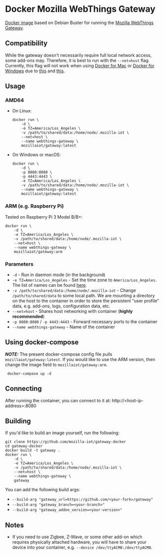 # Docker Mozilla WebThings Gateway

[Docker image](https://github.com/mozilla-iot/gateway-docker) based on Debian Buster for running the [Mozilla WebThings Gateway](https://github.com/mozilla-iot/gateway).

## Compatibility

While the gateway doesn't necessarily require full local network access, some add-ons may. Therefore, it is best to run with the `--net=host` flag. Currently, this flag will not work when using [Docker for Mac](https://docs.docker.com/docker-for-mac/) or [Docker for Windows](https://docs.docker.com/docker-for-windows/) due to [this](https://github.com/docker/for-mac/issues/68) and [this](https://github.com/docker/for-win/issues/543).

## Usage

### AMD64

* On Linux:

    ```shell
    docker run \
        -d \
        -e TZ=America/Los_Angeles \
        -v /path/to/shared/data:/home/node/.mozilla-iot \
        --net=host \
        --name webthings-gateway \
        mozillaiot/gateway:latest
    ```

* On Windows or macOS:

    ```shell
    docker run \
        -d \
        -p 8080:8080 \
        -p 4443:4443 \
        -e TZ=America/Los_Angeles \
        -v /path/to/shared/data:/home/node/.mozilla-iot \
        --name webthings-gateway \
        mozillaiot/gateway:latest
    ```

### ARM (e.g. Raspberry Pi)

Tested on Raspberry Pi 3 Model B/B+:

```shell
docker run \
    -d \
    -e TZ=America/Los_Angeles \
    -v /path/to/shared/data:/home/node/.mozilla-iot \
    --net=host \
    --name webthings-gateway \
    mozillaiot/gateway:arm
```

### Parameters

* `-d` - Run in daemon mode (in the background)
* `-e TZ=America/Los_Angeles` - Set the time zone to `America/Los_Angeles`. The list of names can be found [here](https://en.wikipedia.org/wiki/List_of_tz_database_time_zones#List).
* `-v /path/to/shared/data:/home/node/.mozilla-iot` - Change `/path/to/shared/data` to some local path. We are mounting a directory on the host to the container in order to store the persistent "user profile" data, e.g. add-ons, logs, configuration data, etc.
* `--net=host` - Shares host networking with container (**highly recommended**)
* `-p 8080:8080` / `-p 4443:4443` - Forward necessary ports to the container
* `--name webthings-gateway` - Name of the container

## Using docker-compose

***NOTE:*** The present docker-compose config file pulls `mozillaiot/gateway:latest`. If you would like to use the ARM version, then change the image field to `mozillaiot/gateway:arm`.

``` docker-compose up -d```

## Connecting

After running the container, you can connect to it at:
http://&lt;host-ip-address&gt;:8080

## Building

If you'd like to build an image yourself, run the following:

```shell
git clone https://github.com/mozilla-iot/gateway-docker
cd gateway-docker
docker build -t gateway .
docker run \
    -d \
    -e TZ=America/Los_Angeles \
    -v /path/to/shared/data:/home/node/.mozilla-iot \
    --net=host \
    --name webthings-gateway \
    gateway
```

You can add the following build args:
* `--build-arg "gateway_url=https://github.com/<your-fork>/gateway"`
* `--build-arg "gateway_branch=<your-branch>"`
* `--build-arg "gateway_addon_version=<your-version>"`

## Notes

* If you need to use Zigbee, Z-Wave, or some other add-on which requires physically attached hardware, you will have to share your device into your container, e.g. `--device /dev/ttyACM0:/dev/ttyACM0`.
